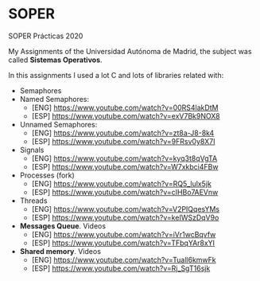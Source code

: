 # SOPER
SOPER Prácticas 2020

My Assignments of the Universidad Autónoma de Madrid, the subject was called __Sistemas Operativos__.

In this assignments I used a lot C and lots of libraries related with:
* Semaphores
*   Named Semaphores:
    * [ENG] https://www.youtube.com/watch?v=00RS4lakDtM
    * [ESP] https://www.youtube.com/watch?v=exV7Bk9NOX8
*   Unnamed Semaphores: 
    * [ENG] https://www.youtube.com/watch?v=zt8a-J8-8k4
    * [ESP] https://www.youtube.com/watch?v=9FRsv0y8X7I
* Signals
    * [ENG] https://www.youtube.com/watch?v=kyq3t8qVgTA
    * [ESP] https://www.youtube.com/watch?v=W7xkbci4FBw
* Processes (fork)
    * [ENG] https://www.youtube.com/watch?v=RQ5_lulx5jk
    * [ESP] https://www.youtube.com/watch?v=cIHBo7AEVnw
* Threads
    * [ENG] https://www.youtube.com/watch?v=V2PIQqesYMs
    * [ESP] https://www.youtube.com/watch?v=keIWSzDqV9o
* **Messages Queue**. Videos
    * [ENG] https://www.youtube.com/watch?v=iVr1wcBqvfw
    * [ESP] https://www.youtube.com/watch?v=TFbqYAr8xYI
* **Shared memory**. Videos
    * [ENG] https://www.youtube.com/watch?v=Tuall6kmwFk
    * [ESP] https://www.youtube.com/watch?v=Rj_SgT16sjk
